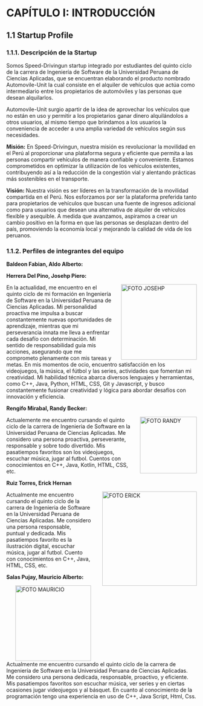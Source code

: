 # CAPÍTULO I: INTRODUCCIÓN 

## 1.1 Startup Profile
### 1.1.1. Descripción de la Startup

Somos Speed-Drivingun startup integrado por estudiantes del quinto ciclo de la carrera de Ingeniería de Software de la Universidad Peruana de Ciencias Aplicadas, que se encuentran elaborando el producto nombrado Automovile-Unit la cual consiste en el alquiler de vehículos que actúa como intermediario entre los propietarios de automóviles y las personas que desean alquilarlos.

Automovile-Unit surgio apartir de la idea de aprovechar los vehículos que no están en uso y permitir a los propietarios ganar dinero alquilándolos a otros usuarios, al mismo tiempo que brindamos a los usuarios la conveniencia de acceder a una amplia variedad de vehículos según sus necesidades.

**Misión:** En Speed-Drivingun, nuestra misión es revolucionar la movilidad en el Perú al proporcionar una plataforma segura y eficiente que permita a las personas compartir vehículos de manera confiable y conveniente. Estamos comprometidos en optimizar la utilización de los vehículos existentes, contribuyendo así a la reducción de la congestión vial y alentando prácticas más sostenibles en el transporte.

**Visión:** Nuestra visión es ser líderes en la transformación de la movilidad compartida en el Perú. Nos esforzamos por ser la plataforma preferida tanto para propietarios de vehículos que buscan una fuente de ingresos adicional como para usuarios que desean una alternativa de alquiler de vehículos flexible y asequible. A medida que avanzamos, aspiramos a crear un cambio positivo en la forma en que las personas se desplazan dentro del país, promoviendo la economía local y mejorando la calidad de vida de los peruanos.


### 1.1.2. Perfiles de integrantes del equipo

**Baldeon Fabian, Aldo Alberto:**

**Herrera Del Pino, Josehp Piero:**

<div style="float: right; margin-left: 20px;">
  <img src="https://drive.google.com/uc?id=1nSe6r07MjyBthwc65t3DK8tmdqiwcjhM" alt="FOTO JOSEHP" width="200px">
</div>

En la actualidad, me encuentro en el quinto ciclo de mi formación en Ingeniería de Software en la Universidad Peruana de Ciencias Aplicadas. Mi personalidad proactiva me impulsa a buscar constantemente nuevas oportunidades de aprendizaje, mientras que mi perseverancia innata me lleva a enfrentar cada desafío con determinación. Mi sentido de responsabilidad guía mis acciones, asegurando que me comprometo plenamente con mis tareas y metas. En mis momentos de ocio, encuentro satisfacción en los videojuegos, la música, el fútbol y las series, actividades que fomentan mi creatividad. Mi habilidad técnica abarca diversos lenguajes y herramientas, como C++, Java, Python, HTML, CSS, Git y Javascript, y busco constantemente fusionar creatividad y lógica para abordar desafíos con innovación y eficiencia.

**Rengifo Mirabal, Randy Becker:**

<div style="float: right; margin-left: 20px;">
  <img src="https://drive.google.com/uc?id=1nISfaaPTlcSGwTBTLx_M74Iq9Ut4oN3v" alt="FOTO RANDY" width="150px">
</div>

Actualemente me encuentro cursando el quinto ciclo de la carrera de Ingenieria de Software en la Universidad Peruana de Ciencias Aplicadas. Me considero una persona proactiva, perseverante, responsable y sobre todo divertido. Mis pasatiempos favoritos son los videojuegos, escuchar música, jugar al futbol. Cuentos con conocimientos en C++, Java, Kotlin, HTML, CSS, etc.

**Ruiz Torres, Erick Hernan**

<div style="float: right; margin-left: 30px;">
  <img src="https://drive.google.com/uc?id=1lyoqrUEfBGL7tk79tNOIL0z05LbN_rqL" alt="FOTO ERICK" width="250px">
</div>

Actualmente me encuentro cursando el quinto ciclo de la carrera de Ingenieria de Software en la Universidad Peruana de Ciencias Aplicadas. Me considero una persona responsable, puntual y dedicada. Mis pasatiempos favorito es la ilustración digital, escuchar música, jugar al futbol. Cuento con conocimientos en C++, Java, HTML, CSS, etc.

**Salas Pujay, Mauricio Alberto:**

<div style="float: right; margin-left: 20px;">
  <img src="https://drive.google.com/uc?id=1AJLd-dpp9IjcZkDcheGa_3dJg4ZY5ZZX" alt="FOTO MAURICIO" width="200px">
</div>

Actualmente me encuentro cursando el quinto ciclo de la carrera de Ingeniería de Software en la Universidad Peruana de Ciencias Aplicadas. Me considero una persona dedicada, responsable, proactivo, y eficiente. Mis pasatiempos favoritos son escuchar música, ver series y en ciertas ocasiones jugar videojuegos y al básquet. En cuanto al conocimiento de la programación tengo una experiencia en uso de C++, Java Script, Html, Css.






